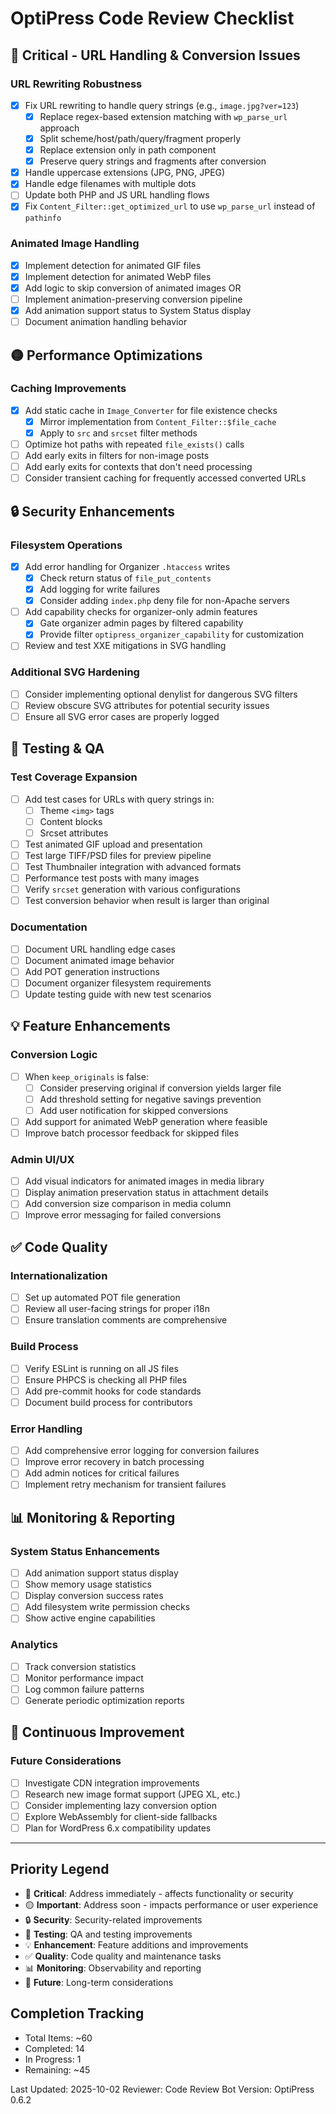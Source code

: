 # OptiPress Code Review Checklist

## 🔴 Critical - URL Handling & Conversion Issues

### URL Rewriting Robustness
- [x] Fix URL rewriting to handle query strings (e.g., `image.jpg?ver=123`)
  - [x] Replace regex-based extension matching with `wp_parse_url` approach
  - [x] Split scheme/host/path/query/fragment properly
  - [x] Replace extension only in path component
  - [x] Preserve query strings and fragments after conversion
- [x] Handle uppercase extensions (JPG, PNG, JPEG)
- [x] Handle edge filenames with multiple dots
- [ ] Update both PHP and JS URL handling flows
- [x] Fix `Content_Filter::get_optimized_url` to use `wp_parse_url` instead of `pathinfo`

### Animated Image Handling
- [x] Implement detection for animated GIF files
- [x] Implement detection for animated WebP files
- [x] Add logic to skip conversion of animated images OR
- [ ] Implement animation-preserving conversion pipeline
- [x] Add animation support status to System Status display
- [ ] Document animation handling behavior

## 🟡 Performance Optimizations

### Caching Improvements
- [x] Add static cache in `Image_Converter` for file existence checks
  - [x] Mirror implementation from `Content_Filter::$file_cache`
  - [x] Apply to `src` and `srcset` filter methods
- [ ] Optimize hot paths with repeated `file_exists()` calls
- [ ] Add early exits in filters for non-image posts
- [ ] Add early exits for contexts that don't need processing
- [ ] Consider transient caching for frequently accessed converted URLs

## 🔒 Security Enhancements

### Filesystem Operations
- [x] Add error handling for Organizer `.htaccess` writes
  - [x] Check return status of `file_put_contents`
  - [x] Add logging for write failures
  - [x] Consider adding `index.php` deny file for non-Apache servers
- [ ] Add capability checks for organizer-only admin features
  - [x] Gate organizer admin pages by filtered capability
  - [x] Provide filter `optipress_organizer_capability` for customization
- [ ] Review and test XXE mitigations in SVG handling

### Additional SVG Hardening
- [ ] Consider implementing optional denylist for dangerous SVG filters
- [ ] Review obscure SVG attributes for potential security issues
- [ ] Ensure all SVG error cases are properly logged

## 🧪 Testing & QA

### Test Coverage Expansion
- [ ] Add test cases for URLs with query strings in:
  - [ ] Theme `<img>` tags
  - [ ] Content blocks
  - [ ] Srcset attributes
- [ ] Test animated GIF upload and presentation
- [ ] Test large TIFF/PSD files for preview pipeline
- [ ] Test Thumbnailer integration with advanced formats
- [ ] Performance test posts with many images
- [ ] Verify `srcset` generation with various configurations
- [ ] Test conversion behavior when result is larger than original

### Documentation
- [ ] Document URL handling edge cases
- [ ] Document animated image behavior
- [ ] Add POT generation instructions
- [ ] Document organizer filesystem requirements
- [ ] Update testing guide with new test scenarios

## 💡 Feature Enhancements

### Conversion Logic
- [ ] When `keep_originals` is false:
  - [ ] Consider preserving original if conversion yields larger file
  - [ ] Add threshold setting for negative savings prevention
  - [ ] Add user notification for skipped conversions
- [ ] Add support for animated WebP generation where feasible
- [ ] Improve batch processor feedback for skipped files

### Admin UI/UX
- [ ] Add visual indicators for animated images in media library
- [ ] Display animation preservation status in attachment details
- [ ] Add conversion size comparison in media column
- [ ] Improve error messaging for failed conversions

## ✅ Code Quality

### Internationalization
- [ ] Set up automated POT file generation
- [ ] Review all user-facing strings for proper i18n
- [ ] Ensure translation comments are comprehensive

### Build Process
- [ ] Verify ESLint is running on all JS files
- [ ] Ensure PHPCS is checking all PHP files
- [ ] Add pre-commit hooks for code standards
- [ ] Document build process for contributors

### Error Handling
- [ ] Add comprehensive error logging for conversion failures
- [ ] Improve error recovery in batch processing
- [ ] Add admin notices for critical failures
- [ ] Implement retry mechanism for transient failures

## 📊 Monitoring & Reporting

### System Status Enhancements
- [ ] Add animation support status display
- [ ] Show memory usage statistics
- [ ] Display conversion success rates
- [ ] Add filesystem write permission checks
- [ ] Show active engine capabilities

### Analytics
- [ ] Track conversion statistics
- [ ] Monitor performance impact
- [ ] Log common failure patterns
- [ ] Generate periodic optimization reports

## 🔄 Continuous Improvement

### Future Considerations
- [ ] Investigate CDN integration improvements
- [ ] Research new image format support (JPEG XL, etc.)
- [ ] Consider implementing lazy conversion option
- [ ] Explore WebAssembly for client-side fallbacks
- [ ] Plan for WordPress 6.x compatibility updates

---

## Priority Legend
- 🔴 **Critical**: Address immediately - affects functionality or security
- 🟡 **Important**: Address soon - impacts performance or user experience  
- 🔒 **Security**: Security-related improvements
- 🧪 **Testing**: QA and testing improvements
- 💡 **Enhancement**: Feature additions and improvements
- ✅ **Quality**: Code quality and maintenance tasks
- 📊 **Monitoring**: Observability and reporting
- 🔄 **Future**: Long-term considerations

## Completion Tracking
- Total Items: ~60
- Completed: 14
- In Progress: 1
- Remaining: ~45

Last Updated: 2025-10-02
Reviewer: Code Review Bot
Version: OptiPress 0.6.2
